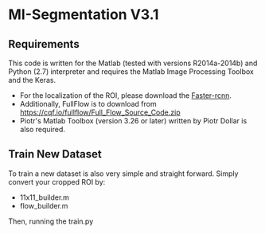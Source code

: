 # MI-Segmentation V3.1

## Requirements
This code is written for the Matlab (tested with versions R2014a-2014b) and Python (2.7) interpreter and requires the Matlab Image Processing Toolbox and the Keras.
- For the localization of the ROI, please download the [Faster-rcnn](https://github.com/jinfagang/keras_frcnn).
- Additionally, FullFlow is to download from https://cqf.io/fullflow/Full_Flow_Source_Code.zip
- Piotr's Matlab Toolbox (version 3.26 or later) written by Piotr Dollar is also required.

## Train New Dataset

To train a new dataset is also very simple and straight forward. Simply convert your cropped ROI by:
- 11x11_builder.m
- flow_builder.m

Then, running the train.py

